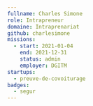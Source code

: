 ```yaml
---
fullname: Charles Simone
role: Intrapreneur
domaine: Intraprenariat
github: charlesimone
missions:
  - start: 2021-01-04
    end: 2021-12-31
    status: admin
    employer: DGITM
startups:
  - preuve-de-covoiturage
badges:
  - segur
---
```

